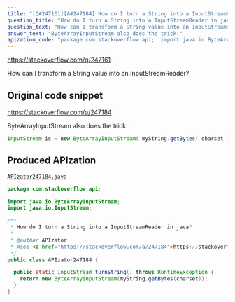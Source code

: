 ```yaml
---
title: "[Q#247161][A#247184] How do I turn a String into a InputStreamReader in java?"
question_title: "How do I turn a String into a InputStreamReader in java?"
question_text: "How can I transform a String value into an InputStreamReader?"
answer_text: "ByteArrayInputStream also does the trick:"
apization_code: "package com.stackoverflow.api;  import java.io.ByteArrayInputStream; import java.io.InputStream;  /**  * How do I turn a String into a InputStreamReader in java?  *  * @author APIzator  * @see <a href=\"https://stackoverflow.com/a/247184\">https://stackoverflow.com/a/247184</a>  */ public class APIzator247184 {    public static InputStream turnString() throws RuntimeException {     return new ByteArrayInputStream(myString.getBytes(charset));   } }"
---
```


https://stackoverflow.com/q/247161

How can I transform a String value into an InputStreamReader?



## Original code snippet

https://stackoverflow.com/a/247184

ByteArrayInputStream also does the trick:

```java
InputStream is = new ByteArrayInputStream( myString.getBytes( charset ) );
```

## Produced APIzation

[`APIzator247184.java`](https://github.com/pasqualesalza/apization-temp-data/raw/master/apizations/java/APIzator247184.java)

```java
package com.stackoverflow.api;

import java.io.ByteArrayInputStream;
import java.io.InputStream;

/**
 * How do I turn a String into a InputStreamReader in java?
 *
 * @author APIzator
 * @see <a href="https://stackoverflow.com/a/247184">https://stackoverflow.com/a/247184</a>
 */
public class APIzator247184 {

  public static InputStream turnString() throws RuntimeException {
    return new ByteArrayInputStream(myString.getBytes(charset));
  }
}

```